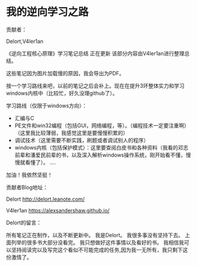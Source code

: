 # 我的逆向学习之路
贡献者：

Delort,V4ler1an 

《逆向工程核心原理》学习笔记总结 正在更新 该部分内容由V4ler1an进行整理总结。 

这些笔记因为图片加载慢的原因，我会导出为PDF。

按一个学习路线来吧，以前的笔记之后会补上。现在在提升3环整体实力和学习windows内核中（比较忙，好久没理github了）。

学习路线（仅限于windows方向）：

- 汇编与C
- PE文件和win32编程（包括GUI，网络编程，等）。（编程技术一定要注重啊）（这里我比较薄弱，我感觉这里是要慢慢积累的）
- 调试技术（这里需要不断实践，刷题或者调试别人的程序）
- windows内核（包括保护模式）：这里要查阅白皮书和各种资料（我看的邓志前辈和潘爱民前辈的书，以及深入解析windows操作系统，刚开始看不懂，慢慢就看懂了）。
   ....

加油！我依然坚挺！

贡献者Blog地址：

 Delort http://delort.leanote.com/

 V4ler1an https://alexsandershaw.github.io/

Delort的留言：

 所有笔记正在制作，以及不断更新中。 我是Delort。 我很多事没有坚持下去。 上面列举的很多书大部分没看完。 我只想做好这件事情以及看好的书。 我相信我可以坚持阅读完以及写完这个看似不可能完成的任务,因为我一无所有，我只剩下这份激情了。

